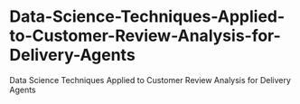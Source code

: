 # Data-Science-Techniques-Applied-to-Customer-Review-Analysis-for-Delivery-Agents
Data Science Techniques Applied to Customer Review Analysis for Delivery Agents
